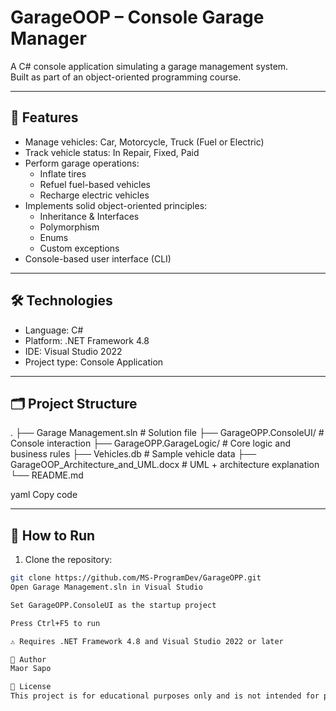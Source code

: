 # GarageOOP – Console Garage Manager

A C# console application simulating a garage management system.  
Built as part of an object-oriented programming course.

---

## 🚗 Features

- Manage vehicles: Car, Motorcycle, Truck (Fuel or Electric)
- Track vehicle status: In Repair, Fixed, Paid
- Perform garage operations:
  - Inflate tires
  - Refuel fuel-based vehicles
  - Recharge electric vehicles
- Implements solid object-oriented principles:
  - Inheritance & Interfaces
  - Polymorphism
  - Enums
  - Custom exceptions
- Console-based user interface (CLI)

---

## 🛠️ Technologies

- Language: C#
- Platform: .NET Framework 4.8
- IDE: Visual Studio 2022
- Project type: Console Application

---

## 🗂️ Project Structure

.
├── Garage Management.sln # Solution file
├── GarageOPP.ConsoleUI/ # Console interaction
├── GarageOPP.GarageLogic/ # Core logic and business rules
├── Vehicles.db # Sample vehicle data
├── GarageOOP_Architecture_and_UML.docx # UML + architecture explanation
└── README.md

yaml
Copy code

---

## 🧪 How to Run

1. Clone the repository:
```bash
git clone https://github.com/MS-ProgramDev/GarageOPP.git
Open Garage Management.sln in Visual Studio

Set GarageOPP.ConsoleUI as the startup project

Press Ctrl+F5 to run

⚠️ Requires .NET Framework 4.8 and Visual Studio 2022 or later

👤 Author
Maor Sapo

📄 License
This project is for educational purposes only and is not intended for production use.